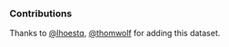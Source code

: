 
### Contributions

Thanks to [@lhoestq](https://github.com/lhoestq), [@thomwolf](https://github.com/thomwolf) for adding this dataset.